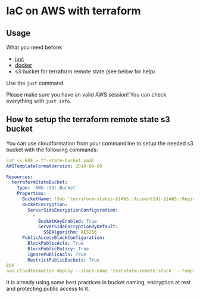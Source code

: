 # IaC on AWS with terraform

## Usage

What you need before: 
- [just](https://github.com/casey/just)
- [docker](https://docker.io)
- s3 bucket for terraform remote state (see below for help)

Use the `just` command.

Please make sure you have an valid AWS session! You can check everything with `just info`.

## How to setup the terraform remote state s3 bucket

You can use cloudformation from your commandline to setup the needed s3 bucket with the following commands:

```yaml
cat << EOF > tf-state-bucket.yaml
AWSTemplateFormatVersion: 2010-09-09

Resources:
  terraformStateBucket:
    Type: 'AWS::S3::Bucket'
    Properties:
      BucketName: !Sub 'terraform-states-${AWS::AccountId}-${AWS::Region}'
      BucketEncryption:
        ServerSideEncryptionConfiguration:
          -
            BucketKeyEnabled: True
            ServerSideEncryptionByDefault:
              SSEAlgorithm: AES256
      PublicAccessBlockConfiguration:
        BlockPublicAcls: True
        BlockPublicPolicy: True
        IgnorePublicAcls: True
        RestrictPublicBuckets: True
EOF
aws cloudformation deploy --stack-name 'terraform-remote-stack' --template-file tf-state-bucket.yaml
```
It is already using some best practices in bucket naming, encryption at rest and protecting public access to it.
